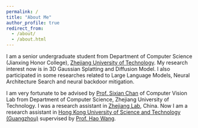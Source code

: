 ```yaml
---
permalink: /
title: "About Me"
author_profile: true
redirect_from: 
  - /about/
  - /about.html
---
```


I am a senior undergraduate student from Department of Computer Science (Jianxing Honor College), [Zhejiang University of Technology](https://www.zjut.edu.cn). My research interest now is in 3D Gaussian Splatting and Diffusion Model. I also participated in some researches related to Large Language Models, Neural Architecture Search and neural backdoor mitigation. 

I am very fortunate to be advised by [Prof. Sixian Chan](https://homepage.zjut.edu.cn/csx/) of Computer Vision Lab from Department of Computer Science, Zhejiang University of Technology. I was a research assistant in [Zhejiang Lab](https://www.zhejianglab.org/lab/home), China. Now I am a research assistant in [Hong Kong University of Science and Technology (Guangzhou)](https://www.hkust-gz.edu.cn/zh/?variant=zh-cn) supervised by [Prof. Hao Wang](https://wanghao.tech).
